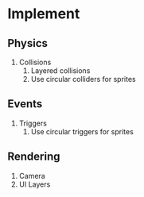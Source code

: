 # Implement

## Physics

1. Collisions
   1. Layered collisions
   2. Use circular colliders for sprites

## Events

1. Triggers
   1. Use circular triggers for sprites

## Rendering

1. Camera
2. UI Layers